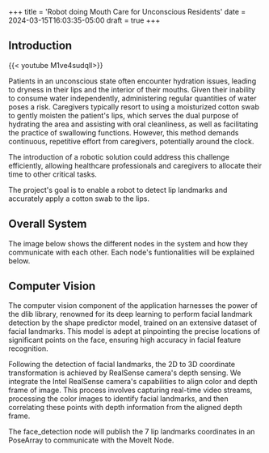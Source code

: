 +++
title = 'Robot doing Mouth Care for Unconscious Residents'
date = 2024-03-15T16:03:35-05:00
draft = true
+++

## Introduction

{{< youtube M1ve4sudqlI>}}

Patients in an unconscious state often encounter hydration issues, leading to dryness in their lips and the interior of their mouths. Given their inability to consume water independently, administering regular quantities of water poses a risk. Caregivers typically resort to using a moisturized cotton swab to gently moisten the patient's lips, which serves the dual purpose of hydrating the area and assisting with oral cleanliness, as well as facilitating the practice of swallowing functions. However, this method demands continuous, repetitive effort from caregivers, potentially around the clock. 

The introduction of a robotic solution could address this challenge efficiently, allowing healthcare professionals and caregivers to allocate their time to other critical tasks.

The project's goal is to enable a robot to detect lip landmarks and accurately apply a cotton swab to the lips.

## Overall System 

The image below shows the different nodes in the system and how they communicate with each other. Each node's funtionalities will be explained below.

## Computer Vision

The computer vision component of the application harnesses the power of the dlib library, renowned for its deep learning to perform facial landmark detection by the shape predictor model, trained on an extensive dataset of facial landmarks. This model is adept at pinpointing the precise locations of significant points on the face, ensuring high accuracy in facial feature recognition.

Following the detection of facial landmarks, the 2D to 3D coordinate transformation is achieved by RealSense camera's depth sensing. We integrate the Intel RealSense camera's capabilities to align color and depth frame of image. This process involves capturing real-time video streams, processing the color images to identify facial landmarks, and then correlating these points with depth information from the aligned depth frame.

The face_detection node will publish the 7 lip landmarks coordinates in an PoseArray to communicate with the MoveIt Node.
